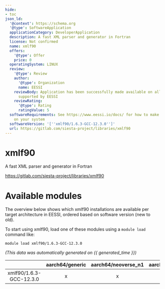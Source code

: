 ```yaml
---
hide:
- toc
json_ld:
  '@context': https://schema.org
  '@type': SoftwareApplication
  applicationCategory: DeveloperApplication
  description: A fast XML parser and generator in Fortran
  license: Not confirmed
  name: xmlf90
  offers:
    '@type': Offer
    price: 0
  operatingSystem: LINUX
  review:
    '@type': Review
    author:
      '@type': Organization
      name: EESSI
    reviewBody: Application has been successfully made available on all architectures
      supported by EESSI
    reviewRating:
      '@type': Rating
      ratingValue: 5
  softwareRequirements: See https://www.eessi.io/docs/ for how to make EESSI available
    on your system
  softwareVersion: '[''xmlf90/1.6.3-GCC-12.3.0'']'
  url: https://gitlab.com/siesta-project/libraries/xmlf90
---
```


xmlf90
======


A fast XML parser and generator in Fortran

https://gitlab.com/siesta-project/libraries/xmlf90
# Available modules


The overview below shows which xmlf90 installations are available per target architecture in EESSI, ordered based on software version (new to old).

To start using xmlf90, load one of these modules using a `module load` command like:

```shell
module load xmlf90/1.6.3-GCC-12.3.0
```

*(This data was automatically generated on {{ generated_time }})*  

| |aarch64/generic|aarch64/neoverse_n1|aarch64/neoverse_v1|aarch64/nvidia/grace|x86_64/generic|x86_64/amd/zen2|x86_64/amd/zen3|x86_64/amd/zen4|x86_64/intel/cascadelake|x86_64/intel/haswell|x86_64/intel/icelake|x86_64/intel/sapphirerapids|x86_64/intel/skylake_avx512|
| :---: | :---: | :---: | :---: | :---: | :---: | :---: | :---: | :---: | :---: | :---: | :---: | :---: | :---: |
|xmlf90/1.6.3-GCC-12.3.0|x|x|x|x|x|x|x|x|x|x|x|x|x|

